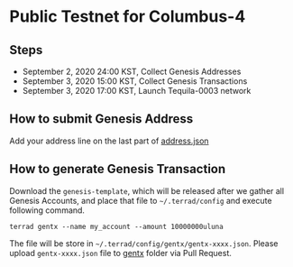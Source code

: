 # Public Testnet for Columbus-4
 
## Steps

* September 2, 2020 24:00 KST, Collect Genesis Addresses
* September 3, 2020 15:00 KST, Collect Genesis Transactions
* September 3, 2020 17:00 KST, Launch Tequila-0003 network


## How to submit Genesis Address
Add your address line on the last part of [address.json](address.json)

## How to generate Genesis Transaction
Download the `genesis-template`, which will be released after we gather all Genesis Accounts, and place that file to `~/.terrad/config` and execute following command. 
```
terrad gentx --name my_account --amount 10000000uluna
```

The file will be store in `~/.terrad/config/gentx/gentx-xxxx.json`. Please upload `gentx-xxxx.json` file to [gentx](gentx) folder via Pull Request.
